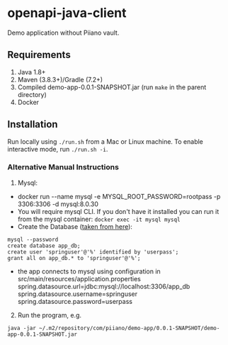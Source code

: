 # openapi-java-client

Demo application without Piiano vault.

## Requirements

1. Java 1.8+
2. Maven (3.8.3+)/Gradle (7.2+)
3. Compiled demo-app-0.0.1-SNAPSHOT.jar (run `make` in the parent directory)
4. Docker

## Installation

Run locally using `./run.sh` from a Mac or Linux machine.
To enable interactive mode, run `./run.sh -i`.

### Alternative Manual Instructions

1. Mysql:
- docker run --name mysql -e MYSQL_ROOT_PASSWORD=rootpass -p 3306:3306  -d  mysql:8.0.30
- You will require mysql CLI. If you don't have it installed you can run it from the mysql container: `docker exec -it mysql mysql`
- Create the Database ([taken from here](https://spring.io/guides/gs/accessing-data-mysql/#initial)):
```
mysql --password
create database app_db;
create user 'springuser'@'%' identified by 'userpass';
grant all on app_db.* to 'springuser'@'%';
```
- the app connects to mysql using configuration in src/main/resources/application.properties
      spring.datasource.url=jdbc:mysql://localhost:3306/app_db
      spring.datasource.username=springuser
      spring.datasource.password=userpass

2. Run the program, e.g.
```
java -jar ~/.m2/repository/com/piiano/demo-app/0.0.1-SNAPSHOT/demo-app-0.0.1-SNAPSHOT.jar
```
